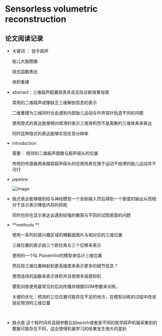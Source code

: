 # Sensorless volumetric reconstruction

## 论文阅读记录

* 关键词 ： 徒手超声

  胎儿大脑图像

  隐式函数表达

   体积重建

* abstract：三维超声配置昂贵并且实际诊断效果有限

  常用的二维超声成像缺乏三维解剖信息的表示

  二维重建为三维同时也会遇到内部胎儿运动与外界探针轨迹不同的问题 

  使用隐式的表达能够相对顺滑的表示三维体积而不是离散的三维体素来表达

  同时这种隐式的表达能够实现任意分辨率

* introduction

  需要： 相邻的二维超声图像与超声探头的位置

  传统的传感器用来跟踪超声探头的应用场景在用于运动不规律的胎儿运动并不可行

* pipeline 

  ![image](C:/Users/lenovo/Desktop/论文阅读记录.md/assets/image-20240903140026-4ftdwx3.png)​

* 隐式表达能够做到给与神经模型一个坐标输入然后得到一个密度的输出从而相对于显示表示降低内存的损耗

  同时也存在显示表达会遇到较强的散斑与不同的试图差距的问题

* **methods **

  使用一系列的感兴趣区域的横截面图片与相对应的三维位置

  三维位置的表示由三个欧拉角与三个位移来表示

  使用的一个叫 PlaneInVol的模型来估计三维位置

  然后将三维位置映射到更高维度来表示更多的细节信息？

  使用连续的函数来表示体积并且使用多层感知机

  模型训练使用最常见的后向传播并根据SSIM参数来训练，

  关键的优化：预测的三位位置可能存在不足的地方，在模型训练的过程中改进提前预测的三维位置

  ‍

* 缺点是 这个耗时间并且超参数比如epoch或者是不同的医学超声机器采集到的数据可能存在不同，这会使得机器学习的结果发生很大的差别